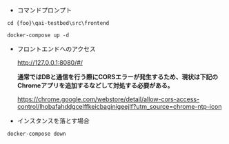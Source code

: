 - コマンドプロンプト

```
cd {foo}\qai-testbed\src\frontend

docker-compose up -d
```

- フロントエンドへのアクセス

  http://127.0.0.1:8080/#/

  **通常ではDBと通信を行う際にCORSエラーが発生するため、現状は下記のChromeアプリを追加するなどして対処する必要がある。**

  https://chrome.google.com/webstore/detail/allow-cors-access-control/lhobafahddgcelffkeicbaginigeejlf?utm_source=chrome-ntp-icon


- インスタンスを落とす場合

```
docker-compose down
```
